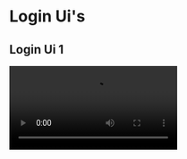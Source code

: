 # Login Ui's

## Login Ui 1
![](https://github.com/kiridharan/FlutterLoginUI-s/blob/master/login_ui1/assets/video_2021-04-27_15-39-03.mp4)
